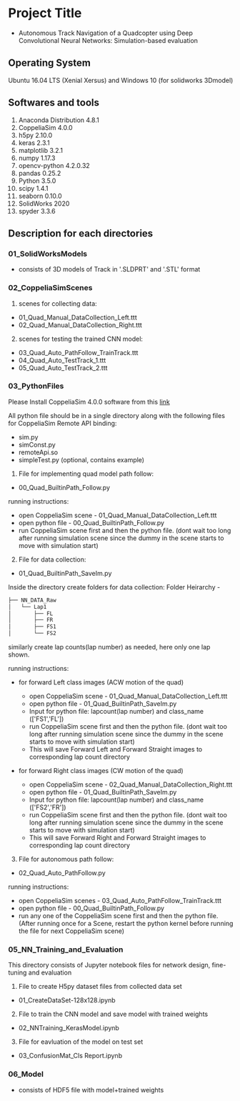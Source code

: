 # Project Title

* Autonomous Track Navigation of a Quadcopter using Deep Convolutional Neural Networks: Simulation-based evaluation 

## Operating System

Ubuntu 16.04 LTS (Xenial Xersus) and 
Windows 10 (for solidworks 3Dmodel)

## Softwares and tools

01. Anaconda Distribution 4.8.1
02. CoppeliaSim 4.0.0 
03. h5py 2.10.0
04. keras 2.3.1
05. matplotlib 3.2.1
06. numpy 1.17.3
07. opencv-python 4.2.0.32 
08. pandas 0.25.2
09. Python 3.5.0
10. scipy 1.4.1
11. seaborn 0.10.0
12. SolidWorks 2020
13. spyder 3.3.6

## Description for each directories

### 01_SolidWorksModels

  * consists of 3D models of Track in '.SLDPRT' and '.STL' format

### 02_CoppeliaSimScenes

1. scenes for collecting data:

  - 01_Quad_Manual_DataCollection_Left.ttt
  - 02_Quad_Manual_DataCollection_Right.ttt

2. scenes for testing the trained CNN model:

  - 03_Quad_Auto_PathFollow_TrainTrack.ttt
  - 04_Quad_Auto_TestTrack_1.ttt
  - 05_Quad_Auto_TestTrack_2.ttt

### 03_PythonFiles

Please Install CoppeliaSim 4.0.0 software from this [link](https://www.coppeliarobotics.com/downloads)

All python file should be in a single directory along with the following files for CoppeliaSim Remote API binding:
* sim.py
* simConst.py
* remoteApi.so
* simpleTest.py (optional, contains example)


1. File for implementing quad model path follow:

  - 00_Quad_BuiltinPath_Follow.py

running instructions:

* open CoppeliaSim scene - 01_Quad_Manual_DataCollection_Left.ttt
* open python file - 00_Quad_BuiltinPath_Follow.py
* run CoppeliaSim scene first and then the python file.
(dont wait too long after running simulation scene since the dummy in the scene starts to move with simulation start)

2. File for data collection:

  - 01_Quad_BuiltinPath_SaveIm.py

Inside the directory create folders for data collection:
Folder Heirarchy -

```bash
├── NN_DATA_Raw
│   └── Lap1
│       ├── FL
│       ├── FR
│       ├── FS1
│       └── FS2
```
similarly create lap counts(lap number) as needed, here only one lap shown. 

running instructions:

* for forward Left class images (ACW motion of the quad)
  - open CoppeliaSim scene - 01_Quad_Manual_DataCollection_Left.ttt
  - open python file - 01_Quad_BuiltinPath_SaveIm.py
  - Input for python file: lapcount(lap number) and class_name (['FS1','FL'])
  - run CoppeliaSim scene first and then the python file. (dont wait too long after running simulation scene since the dummy in the scene starts to move with simulation start)
  - This will save Forward Left and Forward Straight images to corresponding lap count directory

* for forward Right class images (CW motion of the quad)
  - open CoppeliaSim scene - 02_Quad_Manual_DataCollection_Right.ttt
  - open python file - 01_Quad_BuiltinPath_SaveIm.py
  - Input for python file: lapcount(lap number) and class_name (['FS2','FR'])
  - run CoppeliaSim scene first and then the python file. (dont wait too long after running simulation scene since the dummy in the scene starts to move with simulation start)
  - This will save Forward Right and Forward Straight images to corresponding lap count directory
  
3. File for autonomous path follow:

  - 02_Quad_Auto_PathFollow.py

running instructions:

* open CoppeliaSim scenes - 03_Quad_Auto_PathFollow_TrainTrack.ttt
* open python file - 00_Quad_BuiltinPath_Follow.py
* run any one of the CoppeliaSim scene first and then the python file. (After running once for a Scene, restart the python kernel before running the file for next CoppeliaSim scene)

### 05_NN_Training_and_Evaluation

This directory consists of Jupyter notebook files for network design, fine-tuning and evaluation

1. File to create H5py dataset files from collected data set

  - 01_CreateDataSet-128x128.ipynb

2. File to train the CNN model and save model with trained weights

  - 02_NNTraining_KerasModel.ipynb

3. File for eavluation of the model on test set

  - 03_ConfusionMat_Cls Report.ipynb
  
### 06_Model

* consists of HDF5 file with model+trained weights
